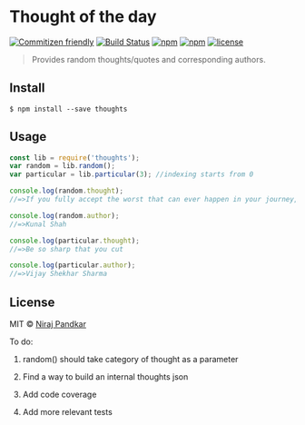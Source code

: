 # Thought of the day

[![Commitizen friendly](https://img.shields.io/badge/commitizen-friendly-brightgreen.svg)](http://commitizen.github.io/cz-cli/) [![Build Status](https://travis-ci.org/nirajpandkar/thought-of-the-day.svg?branch=master)](https://travis-ci.org/nirajpandkar/thought-of-the-day) [![npm](https://img.shields.io/npm/v/thoughts.svg?maxAge=2592000)](https://www.npmjs.com/package/thoughts) [![npm](https://img.shields.io/npm/dt/thoughts.svg?maxAge=2592000)](https://www.npmjs.com/package/thoughts) [![license](https://img.shields.io/github/license/nirajpandkar/thought-of-the-day.svg?maxAge=2592000)]()

> Provides random thoughts/quotes and corresponding authors.

## Install

```
$ npm install --save thoughts
```
## Usage

```js
const lib = require('thoughts');
var random = lib.random();
var particular = lib.particular(3); //indexing starts from 0

console.log(random.thought);
//=>If you fully accept the worst that can ever happen in your journey, fear won’t ever be an obstacle in starting-up.

console.log(random.author);
//=>Kunal Shah

console.log(particular.thought);
//=>Be so sharp that you cut

console.log(particular.author);
//=>Vijay Shekhar Sharma

```

## License

MIT © [Niraj Pandkar](https://github.com/nirajpandkar)

To do:

1. random() should take category of thought as a parameter

2. Find a way to build an internal thoughts json

3. Add code coverage

4. Add more relevant tests 

